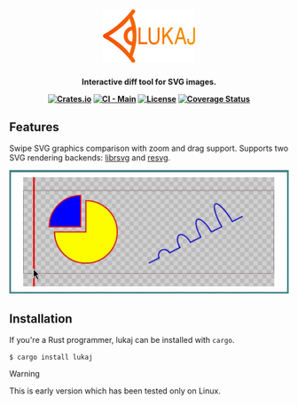<h1 align="center">
  <a href="https://github.com/adamws/lukaj"><img src="resources/logo.svg" width="33%"></a>
</h1>
<h4 align="center">

  Interactive diff tool for SVG images.

  [![Crates.io](https://img.shields.io/crates/v/lukaj)](https://crates.io/crates/lukaj)
  [![CI - Main](https://github.com/adamws/lukaj/actions/workflows/build-and-test.yml/badge.svg)](https://github.com/adamws/lukaj/actions/workflows/build-and-test.yml)
  [![License](https://img.shields.io/github/license/adamws/lukaj)](https://github.com/adamws/lukaj/blob/master/LICENSE)
  [![Coverage Status](https://coveralls.io/repos/github/adamws/lukaj/badge.svg?branch=master)](https://coveralls.io/github/adamws/lukaj?branch=master)
</h4>

## Features

Swipe SVG graphics comparison with zoom and drag support.
Supports two SVG rendering backends: [librsvg](https://crates.io/crates/librsvg) and [resvg](https://crates.io/crates/resvg).

<p align="center">
  <img src="resources/demo.gif" />
</p>

## Installation

If you're a Rust programmer, lukaj can be installed with `cargo`.

```shell
$ cargo install lukaj
```

> [!WARNING]
> This is early version which has been tested only on Linux.


